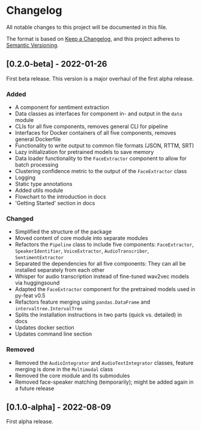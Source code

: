 # Changelog
All notable changes to this project will be documented in this file.

The format is based on [Keep a Changelog](https://keepachangelog.com/en/1.0.0/),
and this project adheres to [Semantic Versioning](https://semver.org/spec/v2.0.0.html).

## [0.2.0-beta] - 2022-01-26

First beta release. This version is a major overhaul of the first alpha release.

### Added

- A component for sentiment extraction
- Data classes as interfaces for component in- and output in the `data` module
- CLIs for all five components, removes general CLI for pipeline
- Interfaces for Docker containers of all five components, removes general Dockerfile
- Functionality to write output to common file formats (JSON, RTTM, SRT)
- Lazy initialization for pretrained models to save memory
- Data loader functionality to the `FaceExtractor` component to allow for batch processing
- Clustering confidence metric to the output of the `FaceExtractor` class
- Logging
- Static type annotations
- Added utils module
- Flowchart to the introduction in docs
- 'Getting Started' section in docs

### Changed

- Simplified the structure of the package
- Moved content of core module into separate modules
- Refactors the `Pipeline` class to include five components: `FaceExtractor`, `SpeakerIdentifier`, `VoiceExtractor`, `AudioTranscriber`, `SentimentExtractor`
- Separated the dependencies for all five components: They can all be installed separately from each other
- Whisper for audio transcription instead of fine-tuned wav2vec models via huggingsound
- Adapted the `FaceExtractor` component for the pretrained models used in py-feat v0.5
- Refactors feature merging using `pandas.DataFrame` and `intervaltree.IntervalTree`
- Splits the installation instructions in two parts (quick vs. detailed) in docs
- Updates docker section
- Updates command line section

### Removed

- Removed the `AudioIntegrator` and `AudioTextIntegrator` classes, feature merging is done in the `Multimodal` class
- Removed the core module and its submodules
- Removed face-speaker matching (temporarily); might be added again in a future release

## [0.1.0-alpha] - 2022-08-09

First alpha release.
